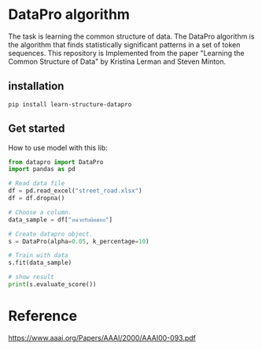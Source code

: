 # DataPro algorithm

The task is learning the common structure of data. The DataPro algorithm is the algorithm that finds statistically significant patterns in a set of token sequences.
This repository is Implemented from the paper "Learning the Common Structure of Data" by Kristina Lerman and Steven Minton.

## installation

```
pip install learn-structure-datapro
```

## Get started

How to use model with this lib:

```python
from datapro import DataPro
import pandas as pd

# Read data file
df = pd.read_excel("street_road.xlsx")
df = df.dropna()

# Choose a column.
data_sample = df["หน่วยรับผิดชอบ"]

# Create datapro object.
s = DataPro(alpha=0.05, k_percentage=10)

# Train with data
s.fit(data_sample)

# show result
print(s.evaluate_score())
```

# Reference

https://www.aaai.org/Papers/AAAI/2000/AAAI00-093.pdf
